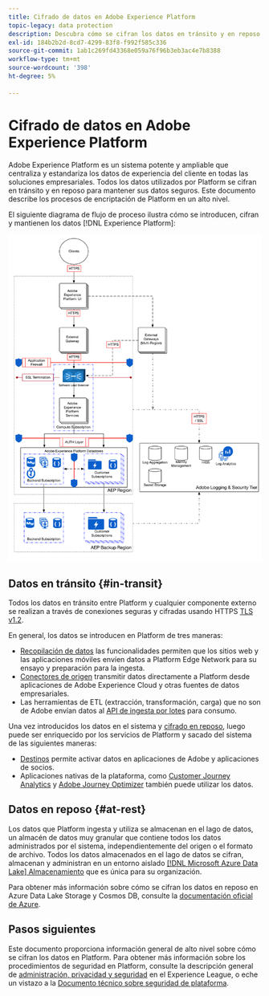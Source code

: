 ```yaml
---
title: Cifrado de datos en Adobe Experience Platform
topic-legacy: data protection
description: Descubra cómo se cifran los datos en tránsito y en reposo en Adobe Experience Platform.
exl-id: 184b2b2d-8cd7-4299-83f8-f992f585c336
source-git-commit: 1ab1c269fd43368e059a76f96b3eb3ac4e7b8388
workflow-type: tm+mt
source-wordcount: '398'
ht-degree: 5%

---
```


# Cifrado de datos en Adobe Experience Platform

Adobe Experience Platform es un sistema potente y ampliable que centraliza y estandariza los datos de experiencia del cliente en todas las soluciones empresariales. Todos los datos utilizados por Platform se cifran en tránsito y en reposo para mantener sus datos seguros. Este documento describe los procesos de encriptación de Platform en un alto nivel.

El siguiente diagrama de flujo de proceso ilustra cómo se introducen, cifran y mantienen los datos [!DNL Experience Platform]:

![](../images/governance-privacy-security/encryption/flow.png)

## Datos en tránsito {#in-transit}

Todos los datos en tránsito entre Platform y cualquier componente externo se realizan a través de conexiones seguras y cifradas usando HTTPS [TLS v1.2](https://datatracker.ietf.org/doc/html/rfc5246).

En general, los datos se introducen en Platform de tres maneras:

* [Recopilación de datos](../../collection/home.md) las funcionalidades permiten que los sitios web y las aplicaciones móviles envíen datos a Platform Edge Network para su ensayo y preparación para la ingesta.
* [Conectores de origen](../../sources/home.md) transmitir datos directamente a Platform desde aplicaciones de Adobe Experience Cloud y otras fuentes de datos empresariales.
* Las herramientas de ETL (extracción, transformación, carga) que no son de Adobe envían datos al [API de ingesta por lotes](../../ingestion/batch-ingestion/overview.md) para consumo.

Una vez introducidos los datos en el sistema y [cifrado en reposo](#at-rest), luego puede ser enriquecido por los servicios de Platform y sacado del sistema de las siguientes maneras:

* [Destinos](../../destinations/home.md) permite activar datos en aplicaciones de Adobe y aplicaciones de socios.
* Aplicaciones nativas de la plataforma, como [Customer Journey Analytics](https://experienceleague.adobe.com/docs/analytics-platform/using/cja-overview/cja-overview.html?lang=es) y [Adobe Journey Optimizer](https://experienceleague.adobe.com/docs/journey-optimizer/using/ajo-home.html?lang=es) también puede utilizar los datos.

## Datos en reposo {#at-rest}

Los datos que Platform ingesta y utiliza se almacenan en el lago de datos, un almacén de datos muy granular que contiene todos los datos administrados por el sistema, independientemente del origen o el formato de archivo. Todos los datos almacenados en el lago de datos se cifran, almacenan y administran en un entorno aislado [[!DNL Microsoft Azure Data Lake] Almacenamiento](https://docs.microsoft.com/en-us/azure/storage/blobs/data-lake-storage-introduction) que es única para su organización.

Para obtener más información sobre cómo se cifran los datos en reposo en Azure Data Lake Storage y Cosmos DB, consulte la [documentación oficial de Azure](https://docs.microsoft.com/en-us/azure/data-lake-store/data-lake-store-encryption).

## Pasos siguientes

Este documento proporciona información general de alto nivel sobre cómo se cifran los datos en Platform. Para obtener más información sobre los procedimientos de seguridad en Platform, consulte la descripción general de [administración, privacidad y seguridad](./overview.md) en el Experience League, o eche un vistazo a la [Documento técnico sobre seguridad de plataforma](https://www.adobe.com/content/dam/cc/en/security/pdfs/AEP_SecurityOverview.pdf).
